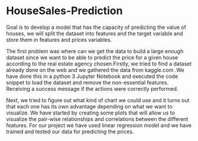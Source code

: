 # HouseSales-Prediction


Goal is to develop a model that has the capacity of predicting the value of houses, we will split the dataset into features and the target variable and store them in features and prices variables.

The first problem was where can we get the data to build a large enough dataset since we want to be able to predict the price for a given house according to the real estate agency chosen.Firstly, we tried to find a dataset already done on the web and we gathered the data from kaggle.com .We have done this in  a python 3 Jupyter Notebook and executed the code snippet to load the dataset and remove the non-essential features. Receiving a success message if the actions were correctly performed.

Next, we tried to figure out what kind of chart we could use and it turns out that each one has its own advantage depending on what we want to visualize. We have started by creating some plots that will  allow us to visualize the pair-wise relationships and correlations between the different features. For our project we have used linear regression model and we have trained and tested our data for predicting the prices.
